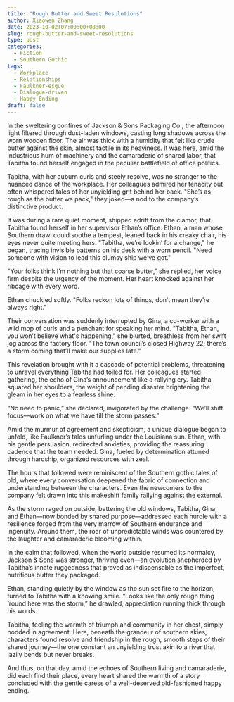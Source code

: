 ```yaml
---
title: "Rough Butter and Sweet Resolutions"
author: Xiaowen Zhang
date: 2023-10-02T07:00:00+08:00
slug: rough-butter-and-sweet-resolutions
type: post
categories:
  - Fiction
  - Southern Gothic
tags:
  - Workplace
  - Relationships
  - Faulkner-esque
  - Dialogue-driven
  - Happy Ending
draft: false
---
```


In the sweltering confines of Jackson & Sons Packaging Co., the afternoon light filtered through dust-laden windows, casting long shadows across the worn wooden floor. The air was thick with a humidity that felt like crude butter against the skin, almost tactile in its heaviness. It was here, amid the industrious hum of machinery and the camaraderie of shared labor, that Tabitha found herself engaged in the peculiar battlefield of office politics.

Tabitha, with her auburn curls and steely resolve, was no stranger to the nuanced dance of the workplace. Her colleagues admired her tenacity but often whispered tales of her unyielding grit behind her back. "She’s as rough as the butter we pack," they joked—a nod to the company’s distinctive product.

It was during a rare quiet moment, shipped adrift from the clamor, that Tabitha found herself in her supervisor Ethan’s office. Ethan, a man whose Southern drawl could soothe a tempest, leaned back in his creaky chair, his eyes never quite meeting hers. "Tabitha, we’re lookin’ for a change," he began, tracing invisible patterns on his desk with a worn pencil. "Need someone with vision to lead this clumsy ship we’ve got."

"Your folks think I’m nothing but that coarse butter," she replied, her voice firm despite the urgency of the moment. Her heart knocked against her ribcage with every word.

Ethan chuckled softly. "Folks reckon lots of things, don’t mean they’re always right."

Their conversation was suddenly interrupted by Gina, a co-worker with a wild mop of curls and a penchant for speaking her mind. "Tabitha, Ethan, you won’t believe what's happening," she blurted, breathless from her swift jog across the factory floor. "The town council’s closed Highway 22; there’s a storm coming that’ll make our supplies late."

This revelation brought with it a cascade of potential problems, threatening to unravel everything Tabitha had toiled for. Her colleagues started gathering, the echo of Gina’s announcement like a rallying cry. Tabitha squared her shoulders, the weight of pending disaster brightening the gleam in her eyes to a fearless shine.

“No need to panic,” she declared, invigorated by the challenge. “We’ll shift focus—work on what we have till the storm passes.”

Amid the murmur of agreement and skepticism, a unique dialogue began to unfold, like Faulkner’s tales unfurling under the Louisiana sun. Ethan, with his gentle persuasion, redirected anxieties, providing the reassuring cadence that the team needed. Gina, fueled by determination attuned through hardship, organized resources with zeal.

The hours that followed were reminiscent of the Southern gothic tales of old, where every conversation deepened the fabric of connection and understanding between the characters. Even the newcomers to the company felt drawn into this makeshift family rallying against the external. 

As the storm raged on outside, battering the old windows, Tabitha, Gina, and Ethan—now bonded by shared purpose—addressed each hurdle with a resilience forged from the very marrow of Southern endurance and ingenuity. Around them, the roar of unpredictable winds was countered by the laughter and camaraderie blooming within.

In the calm that followed, when the world outside resumed its normalcy, Jackson & Sons was stronger, thriving even—an evolution shepherded by Tabitha’s innate ruggedness that proved as indispensable as the imperfect, nutritious butter they packaged. 

Ethan, standing quietly by the window as the sun set fire to the horizon, turned to Tabitha with a knowing smile. “Looks like the only rough thing ‘round here was the storm,” he drawled, appreciation running thick through his words.

Tabitha, feeling the warmth of triumph and community in her chest, simply nodded in agreement. Here, beneath the grandeur of southern skies, characters found resolve and friendship in the rough, smooth steps of their shared journey—the one constant an unyielding trust akin to a river that lazily bends but never breaks.

And thus, on that day, amid the echoes of Southern living and camaraderie, did each find their place, every heart shared the warmth of a story concluded with the gentle caress of a well-deserved old-fashioned happy ending.